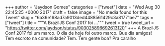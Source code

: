 
+++
author = "Jaydson Gomes"
categories = ["tweet"]
date = "Wed Aug 30 22:45:25 +0000 2017"
draft = false
image = "No media found for this Tweet"
slug = "6a36e168ad7a9013ded4488561429c3a81771ae7"
tags = ["tweet"]
title = """A BrazilJS Conf 2017 foi ..."""
tweet = true
tweet_url = "https://twitter.com/jaydson/status/903025896692613120"
+++
A BrazilJS Conf 2017 foi um marco. O dia de hoje foi outro marco. Que dia amigos! Tem escroto na comunidade? Tem. Tem gente boa? Pra caralho
